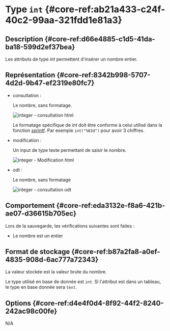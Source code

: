 # Type `int` {#core-ref:ab21a433-c24f-40c2-99aa-321fdd1e81a3}

## Description {#core-ref:d66e4885-c1d5-41da-ba18-599d2ef37bea}

Les attributs de type *int* permettent d'insérer un nombre entier.

## Représentation {#core-ref:8342b998-5707-4d2d-9b47-ef2319e80fc7}

*   consultation :
    
    Le nombre, sans formatage.
    
    ![ integer - consultation html ](famille/attributs/integer-consultation.png "integer - Consultation html")
    
    Le formatage spécifique de *int* doit être conforme à celui utilisé dans 
    la fonction [sprintf][PHP_sprintf]. 
    Par exemple `int("%03d")` pour avoir 3 chiffres.

*   modification :
    
    Un input de type texte permettant de saisir le nombre.
    
    ![ integer - Modification html ](famille/attributs/integer-modification.png "integer - Modification html")

*   odt :
    
    Le nombre, sans formatage
    
    ![ integer - consultation odt ](famille/attributs/integer-odt.png "integer - Consultation odt")

## Comportement {#core-ref:eda3132e-f8a6-421b-ae07-d36615b705ec}

Lors de la sauvegarde, les vérifications suivantes sont faites :

*   Le nombre est un entier

## Format de stockage {#core-ref:b87a2fa8-a0ef-4835-908d-6ac777a72343}

La valeur stockée est la valeur brute du nombre.

Le type utilisé en base de donnée est `int`. 
Si l'attribut est dans un tableau, le type en base donnée sera `text`.

## Options {#core-ref:d4e4f0d4-8f92-44f2-8240-242ac98c00fe}

N/A

<!-- links -->
[MDN_css_color_value]: https://developer.mozilla.org/en-US/docs/CSS/color_value "description du type css color sur MDN"
[MDN_css_length_value]: https://developer.mozilla.org/en-US/docs/CSS/length "description du type css length sur MDN"
[PHP_money_format]: http://php.net/manual/fr/function.money-format.php "documentation de money_format sur php.net"
[PHP_is_numeric]: php.net/manual/function.is-numeric.php "documentation sur php.net"
[CKEDITOR_home]: http://ckeditor.com/ "Site officiel de CKEditor"
[CKEDITOR_option]: http://docs.cksource.com/ckeditor_api/symbols/CKEDITOR.config.html "options de CKEDITOR"
[SORTTABLEJS_home]: http://www.kryogenix.org/code/browser/sorttable/ "site officiel de sorttable.js"
[JSCOLOR_home]: http://jscolor.com/ "site officiel de JSColor"
[JSCALENDAR_HOME]: http://www.dynarch.com/projects/calendar/old/ "site officiel de JSCalendar"
[odt_restrictions]: #core-ref:3742b35d-ddc0-440e-a0aa-08ea2faf0e46
[PHP_sprintf]: http://php.net/manual/fr/function.sprintf.php "documentation de sprintf sur php.net"